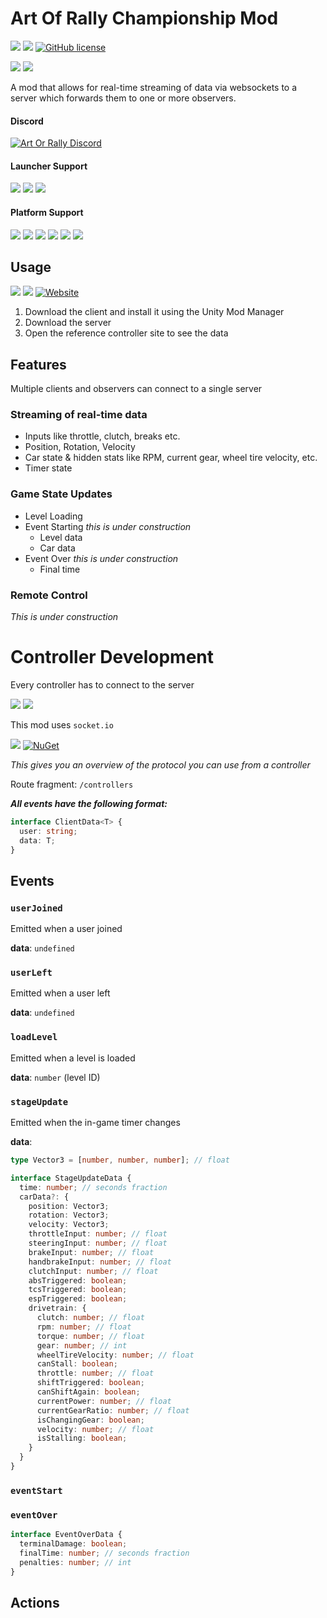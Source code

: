 # Art Of Rally Championship Mod

[![](https://img.shields.io/github/v/release/Theaninova/aorc-client?label=Download)](https://github.com/Theaninova/aorc-client/releases/latest)
![](https://img.shields.io/badge/Game%20Version-v1.3.3a-blue)
[![GitHub license](https://img.shields.io/github/license/theaninova/aorc-client.svg)](https://github.com/wulkanat/aorc-client/blob/master/LICENSE)

[![](https://img.shields.io/badge/Controller%20Reference%20Implementation-GitHub-23292F)](https://github.com/Theaninova/aorc-reference-observer)
[![](https://img.shields.io/badge/Server-GitHub-23292F)](https://github.com/Theaninova/aorc-server)

A mod that allows for real-time streaming of data via websockets to a
server which forwards them to one or more observers.

#### Discord
[![Art Or Rally Discord](https://badgen.net/discord/members/Sx3e7qGTh9)](https://discord.gg/Sx3e7qGTh9)

#### Launcher Support
![](https://img.shields.io/badge/GOG-Supprted-green)
![](https://img.shields.io/badge/Steam-Supprted-green)
![](https://img.shields.io/badge/Epic-Untested-yellow)

#### Platform Support
![](https://img.shields.io/badge/Windows-Supprted-green)
![](https://img.shields.io/badge/Linux-Untested-yellow)
![](https://img.shields.io/badge/OS%2FX-Untested-yellow)
![](https://img.shields.io/badge/PlayStation-Not%20Supprted-red)
![](https://img.shields.io/badge/XBox-Not%20Supprted-red)
![](https://img.shields.io/badge/Switch-Not%20Supprted-red)

## Usage

[![](https://img.shields.io/github/v/release/Theaninova/aorc-client?label=Download%20Client%20Mod)](https://github.com/Theaninova/aorc-client/releases/latest)
[![](https://img.shields.io/github/v/release/Theaninova/aorc-server?label=Download%20Server)](https://github.com/Theaninova/aorc-server/releases/latest)
[![Website](https://img.shields.io/website-up-down-green-red/https/theaninova.github.io/aorc-reference-observer/.svg?label=Controller%20Reference%20Site)](https://theaninova.github.io/aorc-reference-observer/)

1. Download the client and install it using the Unity Mod Manager
2. Download the server
3. Open the reference controller site to see the data

## Features

Multiple clients and observers can connect to a single server

### Streaming of real-time data

* Inputs like throttle, clutch, breaks etc.
* Position, Rotation, Velocity
* Car state & hidden stats like RPM, current gear, wheel tire velocity, etc.
* Timer state

### Game State Updates

* Level Loading
* Event Starting *this is under construction*
  * Level data
  * Car data
* Event Over *this is under construction*
  * Final time

### Remote Control

*This is under construction*

# Controller Development

Every controller has to connect to the server

[![](https://img.shields.io/github/v/release/Theaninova/aorc-server?label=Download%20Server)](https://github.com/Theaninova/aorc-server/releases/latest)
[![](https://img.shields.io/badge/Server-GitHub-23292F)](https://github.com/Theaninova/aorc-server)

This mod uses `socket.io`

[![](https://img.shields.io/badge/npm-socket.io--client-C8001A)](https://www.npmjs.com/package/socket.io-client)
[![NuGet](https://img.shields.io/badge/NuGet-SocketIOClient-%23004880)](https://www.nuget.org/packages/SocketIOClient)

*This gives you an overview of the protocol you can use from a controller*

Route fragment: `/controllers`

***All events have the following format:***
```ts
interface ClientData<T> {
  user: string;
  data: T;
}
```

## Events

### `userJoined`
Emitted when a user joined

**data**: `undefined`

### `userLeft`

Emitted when a user left

**data**: `undefined`

### `loadLevel`

Emitted when a level is loaded

**data**: `number` (level ID)

### `stageUpdate`

Emitted when the in-game timer changes

**data**:

```ts
type Vector3 = [number, number, number]; // float

interface StageUpdateData {
  time: number; // seconds fraction
  carData?: {
    position: Vector3;
    rotation: Vector3;
    velocity: Vector3;
    throttleInput: number; // float
    steeringInput: number; // float
    brakeInput: number; // float
    handbrakeInput: number; // float
    clutchInput: number; // float
    absTriggered: boolean;
    tcsTriggered: boolean;
    espTriggered: boolean;
    drivetrain: {
      clutch: number; // float
      rpm: number; // float
      torque: number; // float
      gear: number; // int
      wheelTireVelocity: number; // float
      canStall: boolean;
      throttle: number; // float
      shiftTriggered: boolean;
      canShiftAgain: boolean;
      currentPower: number; // float
      currentGearRatio: number; // float
      isChangingGear: boolean;
      velocity: number; // float
      isStalling: boolean;
    }
  }
}
```

### `eventStart`

### `eventOver`

```ts
interface EventOverData {
  terminalDamage: boolean;
  finalTime: number; // seconds fraction
  penalties: number; // int
}
```

## Actions

